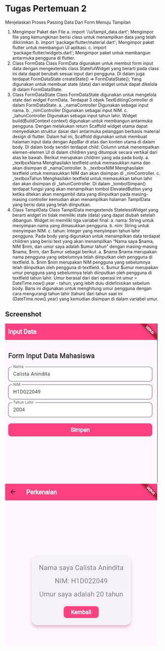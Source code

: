 # Tugas Pertemuan 2

Menjelaskan Proses Passing Data Dari Form Menuju Tampilan
1.	Mengimpor Paket dan File
    a. 	import '/ui/tampil_data.dart'; 
        Mengimpor file yang kemungkinan berisi class untuk menampilkan data yang telah dikirimkan.
    b. 	import 'package:flutter/material.dart';
        Mengimpor paket flutter untuk membangun UI aplikasi.
    c. 	import 'package:flutter/widgets.dart';
        Mengimpor paket untuk membangun antarmuka pengguna di flutter.
2.	Class FormData
    Class FormData digunakan untuk membut form input data dengan mengextends class StatefulWidget yang berarti pada class ini data dapat berubah sesuai input dari pengguna. Di dalam juga terdapat FormDataState createState() => FormDataState(); Yang digunakan untuk membuat state (data) dari widget untuk dapat dikelola di dalam FormDataState.
3.	Class FormDataState
    Class FormDataState digunakan untuk mengelola state dari widget FormData. Terdapat 3 objek TextEditingController di dalam FormDataState.
    a. 	_namaController
        Digunakan sebagai input nama.
    b. 	_nimController
        Digunakan sebagai input NIM.
    c. 	_tahunController
        Digunakan sebagai input tahun lahir.
    Widget build(BuildContext context) digunakan untuk membangun antarmuka pengguna. Dengan melakukan return Scaffold widget utama dapat menyediakan struktur dasar dari antarmuka pelanggan berbasis material design di flutter. Dalam hal ini, Scaffold digunakan untuk membuat halaman input data dengan AppBar di atas dan konten utama di dalam body. Di dalam body sendiri terdapat child: Column untuk menempatkan elemen-elemen UI di dalam children yang ditumpuk secara vertikal dari atas ke bawah. Berikut merupakan children yang ada pada body.
        a. 	_textboxNama
            Menghasilakn textfield untuk memasukkan nama dan akan disimpan di _namaController.
        b. 	_textboxNIM
            Menghasilakn textfield untuk memasukkan NIM dan akan disimpan di  _nimController.
        c. 	_textboxTahun
            Menghasilakn textfield untuk memasukkan tahun lahir dan akan disimpan di  _tahunController.
    Di dalam _tombolSimpan() terdapat fungsi yang akan menampilkan tombol ElevatedButton yang ketika ditekan akan mengambil data yang diinputkan pada masing-masing controller kemudian akan menampilkan halaman TampilData yang berisi data yang telah diinputkan.
4.	Class TampilData
    Class TampilData mengextends StatelessWidget yang berarti widget ini tidak memiliki state (data) yang dapat diubah setelah dibangun.
    Widget ini memiliki tiga variabel final:
        a. 	nama: String untuk menyimpan nama yang dimasukkan pengguna.
        b. 	nim: String untuk menyimpan NIM.
        c. 	tahun: Integer yang menyimpan tahun lahir pengguna.
    Pada body yang digunakan untuk menampilkan data terdapat children yang berisi text yang akan menampilkan “Nama saya $nama, NIM $nim, dan umur saya adalah $umur tahun” dengan masing-masing $nama, $nim, dan $umur sebagai berikut.
        a. 	$nama
            $nama merupakan nama pengguna yang sebelumnya telah diinputkan oleh pengguna di textfield. 
        b. 	$nim
            $nim merupakan NIM pengguna yang sebelumnya telah diinputkan oleh pengguna di textfield.
        c. 	$umur
            $umur merupakan umur pengguna yang sebelumnya telah diinputkan oleh pengguna di textfield tahun lahir. Umur berasal dari dari operasi int umur = DateTime.now().year - tahun; yang lebih dulu didefinisikan sebelum body. Baris ini digunakan untuk menghitung umur pengguna dengan cara mengurangi tahun lahir (tahun) dari tahun saat ini (DateTime.now().year) yang kemudian disimpan di dalam variabel umur.

## Screenshot
![Lampiran Form](form.jpeg)
![Lampiran Hasil](hasil.jpeg)

